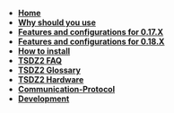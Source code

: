 * **[Home](https://github.com/OpenSource-EBike-firmware/TSDZ2_wiki/wiki)**
* **[Why should you use](https://github.com/OpenSource-EBike-firmware/TSDZ2_wiki/wiki/Why-should-you-use-the-Flexible-OpenSource-firmware-on-your-TSDZ2)**
* **[Features and configurations for 0.17.X](https://github.com/OpenSource-EBike-firmware/TSDZ2_wiki/wiki/Usage-and-configuration-of-firmware-version-0.17.x)**
* **[Features and configurations for 0.18.X](https://github.com/OpenSource-EBike-firmware/TSDZ2_wiki/wiki/Features-and-configurations-for-version-0.18.X)**
* **[How to install](https://github.com/OpenSource-EBike-firmware/TSDZ2_wiki/wiki#how-to-install)**
* **[TSDZ2 FAQ](https://github.com/OpenSource-EBike-firmware/TSDZ2_wiki/wiki/FAQ)**
* **[TSDZ2 Glossary](https://github.com/OpenSource-EBike-firmware/TSDZ2_wiki/wiki/TSDZ2-Glossary)**
* **[TSDZ2 Hardware](https://github.com/OpenSource-EBike-firmware/TSDZ2_wiki/wiki/TSZD2-Hardware-Information)**
* **[Communication-Protocol](https://github.com/OpenSource-EBike-firmware/TSDZ2_wiki/wiki/Communication-Protocol)**
* **[Development](https://github.com/OpenSource-EBike-firmware/TSDZ2_wiki/wiki/Development)**